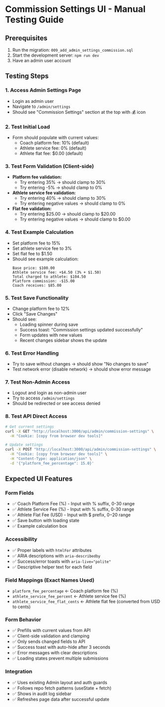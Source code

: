 # Commission Settings UI - Manual Testing Guide

## Prerequisites
1. Run the migration: `009_add_admin_settings_commission.sql`
2. Start the development server: `npm run dev`
3. Have an admin user account

## Testing Steps

### 1. Access Admin Settings Page
- Login as admin user
- Navigate to `/admin/settings`
- Should see "Commission Settings" section at the top with 💰 icon

### 2. Test Initial Load
- Form should populate with current values:
  - Coach platform fee: 10% (default)
  - Athlete service fee: 0% (default)
  - Athlete flat fee: $0.00 (default)

### 3. Test Form Validation (Client-side)
- **Platform fee validation:**
  - Try entering 35% → should clamp to 30%
  - Try entering -5% → should clamp to 0%
- **Athlete service fee validation:**
  - Try entering 40% → should clamp to 30%
  - Try entering negative values → should clamp to 0%
- **Flat fee validation:**
  - Try entering $25.00 → should clamp to $20.00
  - Try entering negative values → should clamp to $0.00

### 4. Test Example Calculation
- Set platform fee to 15%
- Set athlete service fee to 3%
- Set flat fee to $1.50
- Should see example calculation:
  ```
  Base price: $100.00
  Athlete service fee: +$4.50 (3% + $1.50)
  Total charged to athlete: $104.50
  Platform commission: -$15.00
  Coach receives: $85.00
  ```

### 5. Test Save Functionality
- Change platform fee to 12%
- Click "Save Changes"
- Should see:
  - Loading spinner during save
  - Success toast: "Commission settings updated successfully"
  - Form updates with new values
  - Recent changes sidebar shows the update

### 6. Test Error Handling
- Try to save without changes → should show "No changes to save"
- Test network error (disable network) → should show error message

### 7. Test Non-Admin Access
- Logout and login as non-admin user
- Try to access `/admin/settings`
- Should be redirected or see access denied

### 8. Test API Direct Access
```bash
# Get current settings
curl -X GET "http://localhost:3000/api/admin/commission-settings" \
  -H "Cookie: [copy from browser dev tools]"

# Update settings
curl -X POST "http://localhost:3000/api/admin/commission-settings" \
  -H "Cookie: [copy from browser dev tools]" \
  -H "Content-Type: application/json" \
  -d '{"platform_fee_percentage": 15.0}'
```

## Expected UI Features

### Form Fields
- ✅ Coach Platform Fee (%) - Input with % suffix, 0-30 range
- ✅ Athlete Service Fee (%) - Input with % suffix, 0-30 range  
- ✅ Athlete Flat Fee (USD) - Input with $ prefix, $0-$20 range
- ✅ Save button with loading state
- ✅ Example calculation box

### Accessibility
- ✅ Proper labels with `htmlFor` attributes
- ✅ ARIA descriptions with `aria-describedby`
- ✅ Success/error toasts with `aria-live="polite"`
- ✅ Descriptive helper text for each field

### Field Mappings (Exact Names Used)
- `platform_fee_percentage` ← Coach platform fee (%)
- `athlete_service_fee_percent` ← Athlete service fee (%)
- `athlete_service_fee_flat_cents` ← Athlete flat fee (converted from USD to cents)

### Form Behavior
- ✅ Prefills with current values from API
- ✅ Client-side validation and clamping
- ✅ Only sends changed fields to API
- ✅ Success toast with auto-hide after 3 seconds
- ✅ Error messages with clear descriptions
- ✅ Loading states prevent multiple submissions

### Integration
- ✅ Uses existing Admin layout and auth guards
- ✅ Follows repo fetch patterns (useState + fetch)
- ✅ Shows in audit log sidebar
- ✅ Refreshes page data after successful update